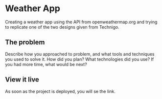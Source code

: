 # Weather App

Creating a weather app using the API from openweathermap.org and trying to replicate one of the two designs given from Technigo.

## The problem

Describe how you approached to problem, and what tools and techniques you used to solve it. How did you plan? What technologies did you use? If you had more time, what would be next?

## View it live

As soon as the project is deployed, you will se the link.
